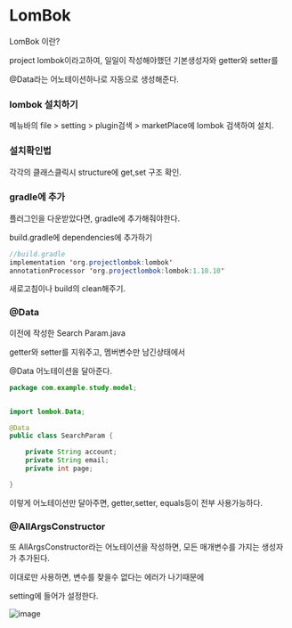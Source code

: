 # LomBok
LomBok 이란?

project lombok이라고하여,  일일이 작성해야했던 기본생성자와 getter와 setter를

@Data라는 어노테이션하나로 자동으로 생성해준다.

### lombok 설치하기
메뉴바의 file > setting > plugin검색 > marketPlace에 lombok 검색하여 설치.



### 설치확인법

각각의 클래스클릭시 structure에 get,set 구조 확인.

### gradle에 추가

플러그인을 다운받았다면, gradle에 추가해줘야한다.

build.gradle에 dependencies에 추가하기

```java
//build.gradle
implementation 'org.projectlombok:lombok'
annotationProcessor 'org.projectlombok:lombok:1.18.10'
```

새로고침이나 build의 clean해주기.


### @Data

이전에 작성한 Search Param.java

getter와 setter를 지워주고, 멤버변수만 남긴상태에서

@Data 어노테이션을 달아준다.

```java
package com.example.study.model;


import lombok.Data;

@Data
public class SearchParam {

    private String account;
    private String email;
    private int page;

}

```

이렇게 어노테이션만 달아주면, getter,setter, equals등이 전부 사용가능하다.

### @AllArgsConstructor

또 AllArgsConstructor라는 어노테이션을 작성하면, 모든 매개변수를 가지는 생성자가 추가된다.

이대로만 사용하면, 변수를 찾을수 없다는 에러가 나기때문에

setting에 들어가 설정한다.

![image](https://user-images.githubusercontent.com/85108615/196065029-0091a3be-4625-4968-9e0c-93674cf40ff8.png)


